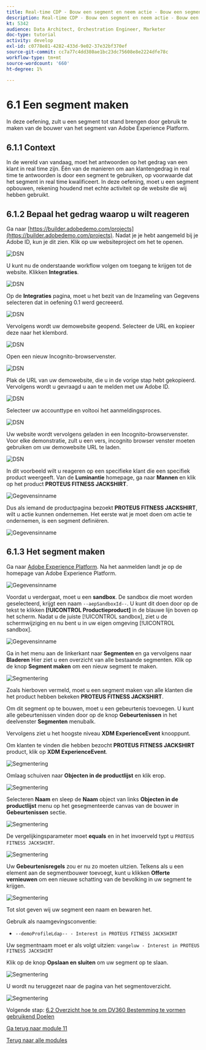 ```yaml
---
title: Real-time CDP - Bouw een segment en neem actie - Bouw een segment
description: Real-time CDP - Bouw een segment en neem actie - Bouw een segment
kt: 5342
audience: Data Architect, Orchestration Engineer, Marketer
doc-type: tutorial
activity: develop
exl-id: c0778e81-4282-433d-9e02-37e32bf370ef
source-git-commit: cc7a77c4dd380ae1bc23dc75608e8e2224dfe78c
workflow-type: tm+mt
source-wordcount: '660'
ht-degree: 1%

---
```


# 6.1 Een segment maken

In deze oefening, zult u een segment tot stand brengen door gebruik te maken van de bouwer van het segment van Adobe Experience Platform.

## 6.1.1 Context

In de wereld van vandaag, moet het antwoorden op het gedrag van een klant in real time zijn. Één van de manieren om aan klantengedrag in real time te antwoorden is door een segment te gebruiken, op voorwaarde dat het segment in real time kwalificeert. In deze oefening, moet u een segment opbouwen, rekening houdend met echte activiteit op de website die wij hebben gebruikt.

## 6.1.2 Bepaal het gedrag waarop u wilt reageren

Ga naar [https://builder.adobedemo.com/projects](https://builder.adobedemo.com/projects). Nadat je je hebt aangemeld bij je Adobe ID, kun je dit zien. Klik op uw websiteproject om het te openen.

![DSN](../module0/images/web8.png)

U kunt nu de onderstaande workflow volgen om toegang te krijgen tot de website. Klikken **Integraties**.

![DSN](../module0/images/web1.png)

Op de **Integraties** pagina, moet u het bezit van de Inzameling van Gegevens selecteren dat in oefening 0.1 werd gecreeerd.

![DSN](../module0/images/web2.png)

Vervolgens wordt uw demowebsite geopend. Selecteer de URL en kopieer deze naar het klembord.

![DSN](../module0/images/web3.png)

Open een nieuw Incognito-browservenster.

![DSN](../module0/images/web4.png)

Plak de URL van uw demowebsite, die u in de vorige stap hebt gekopieerd. Vervolgens wordt u gevraagd u aan te melden met uw Adobe ID.

![DSN](../module0/images/web5.png)

Selecteer uw accounttype en voltooi het aanmeldingsproces.

![DSN](../module0/images/web6.png)

Uw website wordt vervolgens geladen in een Incognito-browservenster. Voor elke demonstratie, zult u een vers, incognito browser venster moeten gebruiken om uw demowebsite URL te laden.

![DSN](../module0/images/web7.png)

In dit voorbeeld wilt u reageren op een specifieke klant die een specifiek product weergeeft.
Van de **Luminantie** homepage, ga naar **Mannen** en klik op het product **PROTEUS FITNESS JACKSHIRT**.

![Gegevensinname](./images/homenadia.png)

Dus als iemand de productpagina bezoekt **PROTEUS FITNESS JACKSHIRT**, wilt u actie kunnen ondernemen. Het eerste wat je moet doen om actie te ondernemen, is een segment definiëren.

![Gegevensinname](./images/homenadiapp.png)

## 6.1.3 Het segment maken

Ga naar [Adobe Experience Platform](https://experience.adobe.com/platform). Na het aanmelden landt je op de homepage van Adobe Experience Platform.

![Gegevensinname](../module2/images/home.png)

Voordat u verdergaat, moet u een **sandbox**. De sandbox die moet worden geselecteerd, krijgt een naam ``--aepSandboxId--``. U kunt dit doen door op de tekst te klikken **[!UICONTROL Productieproduct]** in de blauwe lijn boven op het scherm. Nadat u de juiste [!UICONTROL sandbox], ziet u de schermwijziging en nu bent u in uw eigen omgeving [!UICONTROL sandbox].

![Gegevensinname](../module2/images/sb1.png)

Ga in het menu aan de linkerkant naar **Segmenten** en ga vervolgens naar **Bladeren** Hier ziet u een overzicht van alle bestaande segmenten. Klik op de knop **Segment maken** om een nieuw segment te maken.

![Segmentering](./images/menuseg.png)

Zoals hierboven vermeld, moet u een segment maken van alle klanten die het product hebben bekeken **PROTEUS FITNESS JACKSHIRT**.

Om dit segment op te bouwen, moet u een gebeurtenis toevoegen. U kunt alle gebeurtenissen vinden door op de knop **Gebeurtenissen** in het deelvenster **Segmenten** menubalk.

Vervolgens ziet u het hoogste niveau **XDM ExperienceEvent** knooppunt.

Om klanten te vinden die hebben bezocht **PROTEUS FITNESS JACKSHIRT** product, klik op **XDM ExperienceEvent**.

![Segmentering](./images/findee.png)

Omlaag schuiven naar **Objecten in de productlijst** en klik erop.

![Segmentering](./images/see.png)

Selecteren **Naam** en sleep de **Naam** object van links **Objecten in de productlijst** menu op het gesegmenteerde canvas van de bouwer in **Gebeurtenissen** sectie.

![Segmentering](./images/eewebpdtlname1.png)

De vergelijkingsparameter moet **equals** en in het invoerveld typt u `PROTEUS FITNESS JACKSHIRT`.

![Segmentering](./images/pv.png)

Uw **Gebeurtenisregels** zou er nu zo moeten uitzien. Telkens als u een element aan de segmentbouwer toevoegt, kunt u klikken **Offerte vernieuwen** om een nieuwe schatting van de bevolking in uw segment te krijgen.

![Segmentering](./images/ldap4.png)

Tot slot geven wij uw segment een naam en bewaren het.

Gebruik als naamgevingsconventie:

- `--demoProfileLdap-- - Interest in PROTEUS FITNESS JACKSHIRT`

Uw segmentnaam moet er als volgt uitzien:
`vangeluw - Interest in PROTEUS FITNESS JACKSHIRT`

Klik op de knop **Opslaan en sluiten** om uw segment op te slaan.

![Segmentering](./images/segmentname.png)

U wordt nu teruggezet naar de pagina van het segmentoverzicht.

![Segmentering](./images/savedsegment.png)

Volgende stap: [6.2 Overzicht hoe te om DV360 Bestemming te vormen gebruikend Doelen](./ex2.md)

[Ga terug naar module 11](./real-time-cdp-build-a-segment-take-action.md)

[Terug naar alle modules](../../overview.md)
